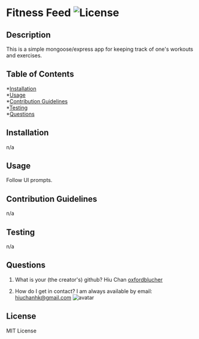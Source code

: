 # Fitness Feed  ![License](<https://img.shields.io/badge/license-MIT License-green>)

## Description
This is a simple mongoose/express app for keeping track of one's workouts and exercises.

## Table of Contents
*[Installation](#Installation)  
*[Usage](#Usage)  
*[Contribution Guidelines](#Contribution&nbsp;Guidelines)  
*[Testing](#Testing)  
*[Questions](#Questions)  

## Installation
n/a

## Usage
Follow UI prompts.

## Contribution Guidelines
n/a

## Testing
n/a

## Questions
1. What is your (the creator's) github?
Hiu Chan
[oxfordblucher](https://github.com/oxfordblucher "oxfordblucher")

2. How do I get in contact?
I am always available by email: hiuchanhk@gmail.com
![avatar](https://avatars1.githubusercontent.com/u/69690385?v=4)

## License
MIT License
